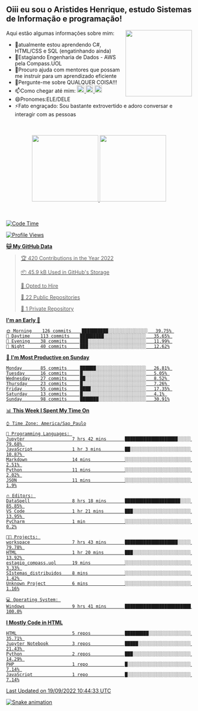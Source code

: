 ## Oiii eu sou o Aristides Henrique, estudo Sistemas de Informação e programação!

<div >
Aqui estão algumas informações sobre mim:<img align="right" height="180em" src="https://user-images.githubusercontent.com/97318481/177042589-45d62122-82a9-4a32-b3a7-87b322825b2f.png">
</div>

- 🌱atualmente estou aprendendo C#, HTML/CSS e SQL (engatinhando ainda)
- 👯Estagiando Engenharia de Dados - AWS pela Compass.UOL
- 🤔Procuro ajuda com mentores que possam me instruir para um aprendizado eficiente
- 💬Pergunte-me sobre QUALQUER COISA!!!
- 📫Como chegar até mim:
  <a href="https://www.instagram.com/aryhenry/" target="_blank">
  <img src="https://img.shields.io/badge/-Instagram-%23E4405F?style=for-the-badge&logo=instagram&logoColor=black" height="20px">
  </a>
  <a href="https://www.linkedin.com/in/aristides-henrique/" target="_blank">
  <img src="https://img.shields.io/badge/-LinkedIn-%230077B5?style=for-the-badge&logo=linkedin&logoColor=black" height="20px">
  </a> 
  <a href="mailto:arihenriqueuna@gmail.com">
  <img src="https://img.shields.io/badge/-Gmail-%23333?style=for-the-badge&logo=gmail&logoColor=white" height="20px">
  </a>
- 😄Pronomes:ELE/DELE
- ⚡Fato engraçado: Sou bastante extrovertido e adoro conversar e interagir com as pessoas
<br/>
<br/>
<div align="center">
  <a href="https://github.com/arihenrique">
  <img height="180em" src="https://github-readme-stats.vercel.app/api?username=arihenrique&show_icons=true&theme=dracula&include_all_commits=true&count_private=true"/>
  <img height="180em" src="https://github-readme-stats.vercel.app/api/top-langs/?username=arihenrique&layout=compact&langs_count=7&theme=dracula"/>
</div><br/><br/>

<!--START_SECTION:waka-->
![Code Time](http://img.shields.io/badge/Code%20Time-107%20hrs%2059%20mins-blue)

![Profile Views](http://img.shields.io/badge/Profile%20Views-18-blue)

**🐱 My GitHub Data** 

> 🏆 420 Contributions in the Year 2022
 > 
> 📦 45.9 kB Used in GitHub's Storage 
 > 
> 💼 Opted to Hire
 > 
> 📜 22 Public Repositories 
 > 
> 🔑 1 Private Repository 
 > 
**I'm an Early 🐤** 

```text
🌞 Morning    126 commits    ██████████░░░░░░░░░░░░░░░   39.75% 
🌇 Daytime    113 commits    █████████░░░░░░░░░░░░░░░░   35.65% 
🌃 Evening    38 commits     ███░░░░░░░░░░░░░░░░░░░░░░   11.99% 
🌙 Night      40 commits     ███░░░░░░░░░░░░░░░░░░░░░░   12.62%

```
📅 **I'm Most Productive on Sunday** 

```text
Monday       85 commits     ██████░░░░░░░░░░░░░░░░░░░   26.81% 
Tuesday      16 commits     █░░░░░░░░░░░░░░░░░░░░░░░░   5.05% 
Wednesday    27 commits     ██░░░░░░░░░░░░░░░░░░░░░░░   8.52% 
Thursday     23 commits     █░░░░░░░░░░░░░░░░░░░░░░░░   7.26% 
Friday       55 commits     ████░░░░░░░░░░░░░░░░░░░░░   17.35% 
Saturday     13 commits     █░░░░░░░░░░░░░░░░░░░░░░░░   4.1% 
Sunday       98 commits     ███████░░░░░░░░░░░░░░░░░░   30.91%

```


📊 **This Week I Spent My Time On** 

```text
⌚︎ Time Zone: America/Sao_Paulo

💬 Programming Languages: 
Jupyter                  7 hrs 42 mins       ████████████████████░░░░░   79.68% 
JavaScript               1 hr 3 mins         ██░░░░░░░░░░░░░░░░░░░░░░░   10.87% 
Markdown                 14 mins             ░░░░░░░░░░░░░░░░░░░░░░░░░   2.51% 
Python                   11 mins             ░░░░░░░░░░░░░░░░░░░░░░░░░   2.02% 
JSON                     11 mins             ░░░░░░░░░░░░░░░░░░░░░░░░░   1.9%

🔥 Editors: 
DataSpell                8 hrs 18 mins       █████████████████████░░░░   85.85% 
VS Code                  1 hr 21 mins        ███░░░░░░░░░░░░░░░░░░░░░░   13.95% 
PyCharm                  1 min               ░░░░░░░░░░░░░░░░░░░░░░░░░   0.2%

🐱‍💻 Projects: 
workspace                7 hrs 43 mins       ████████████████████░░░░░   79.78% 
HTML                     1 hr 20 mins        ███░░░░░░░░░░░░░░░░░░░░░░   13.92% 
estagio_compass.uol      19 mins             ░░░░░░░░░░░░░░░░░░░░░░░░░   3.33% 
SIstemas_distribuidos    8 mins              ░░░░░░░░░░░░░░░░░░░░░░░░░   1.42% 
Unknown Project          6 mins              ░░░░░░░░░░░░░░░░░░░░░░░░░   1.16%

💻 Operating System: 
Windows                  9 hrs 41 mins       █████████████████████████   100.0%

```

**I Mostly Code in HTML** 

```text
HTML                     5 repos             █████████░░░░░░░░░░░░░░░░   35.71% 
Jupyter Notebook         3 repos             █████░░░░░░░░░░░░░░░░░░░░   21.43% 
Python                   2 repos             ███░░░░░░░░░░░░░░░░░░░░░░   14.29% 
PHP                      1 repo              █░░░░░░░░░░░░░░░░░░░░░░░░   7.14% 
JavaScript               1 repo              █░░░░░░░░░░░░░░░░░░░░░░░░   7.14%

```



 Last Updated on 19/09/2022 10:44:33 UTC
<!--END_SECTION:waka-->

![Snake animation](https://github.com/arihenrique/arihenrique/blob/output/github-contribution-grid-snake.svg)
